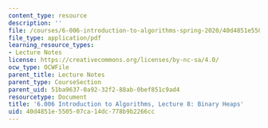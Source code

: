 ```yaml
---
content_type: resource
description: ''
file: /courses/6-006-introduction-to-algorithms-spring-2020/40d4851e550507ca14dc778b9b2266cc_MIT6_006S20_lec8.pdf
file_type: application/pdf
learning_resource_types:
- Lecture Notes
license: https://creativecommons.org/licenses/by-nc-sa/4.0/
ocw_type: OCWFile
parent_title: Lecture Notes
parent_type: CourseSection
parent_uid: 51ba9637-0a92-32f2-88ab-0bef851c9ad4
resourcetype: Document
title: '6.006 Introduction to Algorithms, Lecture 8: Binary Heaps'
uid: 40d4851e-5505-07ca-14dc-778b9b2266cc
---
```

